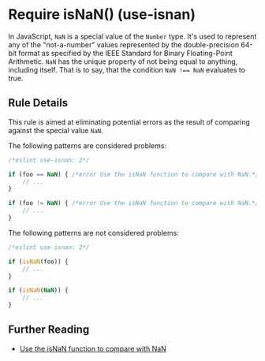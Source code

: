 # Require isNaN() (use-isnan)

In JavaScript, `NaN` is a special value of the `Number` type. It's used to represent any of the "not-a-number" values represented by the double-precision 64-bit format as specified by the IEEE Standard for Binary Floating-Point Arithmetic. `NaN` has the unique property of not being equal to anything, including itself. That is to say, that the condition `NaN !== NaN` evaluates to true.

## Rule Details

This rule is aimed at eliminating potential errors as the result of comparing against the special value `NaN`.

The following patterns are considered problems:

```js
/*eslint use-isnan: 2*/

if (foo == NaN) { /*error Use the isNaN function to compare with NaN.*/
    // ...
}

if (foo != NaN) { /*error Use the isNaN function to compare with NaN.*/
    // ...
}
```

The following patterns are not considered problems:

```js
/*eslint use-isnan: 2*/

if (isNaN(foo)) {
    // ...
}

if (isNaN(NaN)) {
    // ...
}
```

## Further Reading

* [Use the isNaN function to compare with NaN](http://jslinterrors.com/use-the-isnan-function-to-compare-with-nan/)
